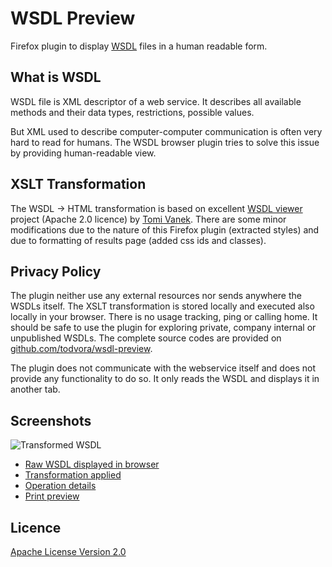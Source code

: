 # WSDL Preview
Firefox plugin to display [WSDL](https://en.wikipedia.org/wiki/Web_Services_Description_Language) files in a human readable form.

## What is WSDL
WSDL file is XML descriptor of a web service. It describes all available methods and their
data types, restrictions, possible values.

But XML used to describe computer-computer communication is often very hard to read for humans.
The WSDL browser plugin tries to solve this issue by providing human-readable view.

## XSLT Transformation
The WSDL -> HTML transformation is based on excellent [WSDL viewer](http://tomi.vanek.sk/index.php?page=wsdl-preview)
project (Apache 2.0 licence) by [Tomi Vanek](https://twitter.com/tomivanek1). There are some
minor modifications due to the nature of this Firefox plugin (extracted styles) and due
to formatting of results page (added css ids and classes).

## Privacy Policy
The plugin neither use any external resources nor sends anywhere the WSDLs itself. The XSLT transformation is stored locally and
executed also locally in your browser. There is no usage tracking, ping or calling home. It should be safe to use the plugin for exploring
private, company internal or unpublished WSDLs. The complete source codes are provided on [github.com/todvora/wsdl-preview](https://github.com/todvora/wsdl-browser).

The plugin does not communicate with the webservice itself and does not provide any functionality to do so.
It only reads the WSDL and displays it in another tab.

## Screenshots

![Transformed WSDL](https://raw.github.com/todvora/wsdl-preview/master/screenshots/transformed-operation-details.png)

- [Raw WSDL displayed in browser](https://raw.github.com/todvora/wsdl-preview/master/screenshots/raw-wsdl.png)
- [Transformation applied](https://raw.github.com/todvora/wsdl-preview/master/screenshots/transformed-wsdl.png)
- [Operation details](https://raw.github.com/todvora/wsdl-preview/master/screenshots/transformed-operation-details.png)
- [Print preview](https://raw.github.com/todvora/wsdl-preview/master/screenshots/print-preview.png)

## Licence
[Apache License Version 2.0](https://www.apache.org/licenses/LICENSE-2.0.txt)
